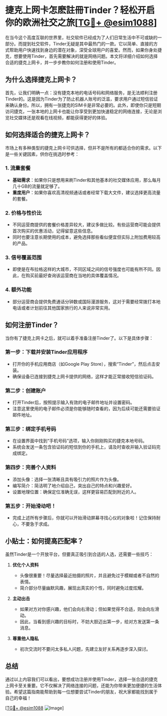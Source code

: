 # 捷克上网卡怎麽註冊Tinder？轻松开启你的欧洲社交之旅[[TG💪+ @esim1088](https://t.me/s/esim1088)]

在当今这个高度互联的世界里，社交软件已经成为了人们日常生活中不可或缺的一部分。而提到社交软件，Tinder无疑是其中最热门的一款。它以简单、直接的方式帮助用户快速找到身边的潜在对象，深受全球用户的喜爱。然而，如果你身处捷克，想要使用Tinder，首先需要解决的就是网络问题。本文将详细介绍如何选择合适的捷克上网卡，并一步步教你如何注册和使用Tinder。

## 为什么选择捷克上网卡？

首先，让我们明确一点：没有捷克本地的电话号码和网络服务，是无法顺利注册Tinder的。这是因为Tinder为了防止机器人账号的泛滥，要求用户通过短信验证来确认身份。所以，拥有一张捷克的SIM卡是非常必要的。此外，即使你只是短期访问捷克，一张本地的上网卡也能让你享受到更加快速稳定的网络连接，无论是浏览社交媒体还是观看在线视频，都能获得更好的体验。

## 如何选择适合的捷克上网卡？

市场上有多种类型的捷克上网卡可供选择，但并不是所有的都适合你的需求。以下是一些关键因素，供你在挑选时参考：

### 1. **流量套餐**
   - **基础需求**：如果你只是想用来刷Tinder和其他基本的社交媒体应用，那么每月几十GB的流量就足够了。
   - **重度用户**：如果你喜欢高清视频通话或者经常下载大文件，建议选择更高流量的套餐。

### 2. **价格与性价比**
   - 不同运营商提供的套餐价格差异较大，建议多做比较。有些运营商可能会提供首次购买的优惠活动，记得留意这些信息。
   - 同时也要注意长期使用的成本，避免选择那些看似便宜但实际上附加费用较高的产品。

### 3. **信号覆盖范围**
   - 即使是在布拉格这样的大城市，不同区域之间的信号强度也可能有所不同。因此，在购买前最好查询该运营商在当地的具体覆盖情况。

### 4. **额外功能**
   - 部分运营商会提供免费通话分钟数或国际漫游服务，这对于需要经常拨打本地电话或者计划前往其他国家旅行的人来说非常实用。

## 如何注册Tinder？

当你有了捷克上网卡之后，就可以着手准备注册Tinder了。以下是具体步骤：

### 第一步：下载并安装Tinder应用程序
   - 打开你的手机应用商店（如Google Play Store），搜索“Tinder”，然后点击安装。
   - 确保设备已连接到捷克上网卡提供的网络，这样才能正常接收短信验证码。

### 第二步：创建账户
   - 打开Tinder后，按照提示输入有效的电子邮件地址并设置密码。
   - 注意这里使用的电子邮件必须是你能够随时查看的，因为后续可能还需要验证邮件地址。

### 第三步：绑定手机号码
   - 在设置界面中找到“手机号码”选项，输入你刚刚购买的捷克本地号码。
   - 系统会发送一条包含验证码的短信到你的手机上，请及时查收并输入验证码完成绑定。

### 第四步：完善个人资料
   - 添加头像：选择一张清晰且具有吸引力的照片作为头像。
   - 编写简介：简洁明了地介绍自己，突出自己的特点和兴趣爱好。
   - 设置地理位置：确保定位准确无误，这样更容易匹配到附近的人。

### 第五步：开始滑动吧！
   - 完成上述所有步骤后，你就可以开始滑动屏幕寻找心仪的对象啦！记住保持耐心，不要急于求成。

## 小贴士：如何提高匹配率？

虽然Tinder是一个开放平台，但要真正吸引到合适的人选，还需要一些技巧：

1. **优化个人资料**
   - 头像很重要！尽量选择最近拍摄的照片，并且避免过于模糊或者不自然的表情。
   - 简介部分尽量幽默风趣，展现出真实的个性，同时避免过度炫耀。

2. **主动出击**
   - 如果对方对你感兴趣，他们会向右滑动；但如果觉得不合适，则会向左滑动。
   - 因此，当看到感兴趣的目标时，不妨大胆迈出第一步，给对方发送第一条消息。

3. **尊重他人隐私**
   - 初次交流时不要问太多私人问题，先建立友好关系再逐步深入探讨。

## 总结

通过以上内容我们可以看出，要想成功注册并使用Tinder，选择一张合适的捷克上网卡至关重要。它不仅解决了网络连接的问题，还能为你带来更加便捷的生活体验。希望这篇指南能帮助到每一位想要尝试Tinder的朋友，祝大家都能找到属于自己的幸福！

[[TG💪+ @esim1088](https://t.me/s/esim1088) ![Image](https://i.postimg.cc/4NQfJmqS/Snipaste-2025-05-13-00-14-12.png)]
